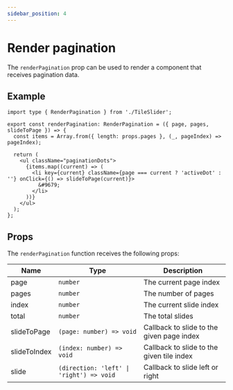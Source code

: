 ```yaml
---
sidebar_position: 4
---
```


# Render pagination

The `renderPagination` prop can be used to render a component that receives pagination data. 

## Example

```tsx
import type { RenderPagination } from './TileSlider';

export const renderPagination: RenderPagination = ({ page, pages, slideToPage }) => {
  const items = Array.from({ length: props.pages }, (_, pageIndex) => pageIndex);

  return (
    <ul className="paginationDots">
      {items.map((current) => (
        <li key={current} className={page === current ? 'activeDot' : ''} onClick={() => slideToPage(current)}>
          &#9679;
        </li>
      ))}
    </ul>
  );
};
```

## Props

The `renderPagination` function receives the following props:

| Name         | Type                                     | Description                               |
|--------------|------------------------------------------|-------------------------------------------|
| page         | `number`                                 | The current page index                    |
| pages        | `number`                                 | The number of pages                       |
| index        | `number`                                 | The current slide index                   |
| total        | `number`                                 | The total slides                          |
| slideToPage  | `(page: number) => void`                 | Callback to slide to the given page index |
| slideToIndex | `(index: number) => void`                | Callback to slide to the given tile index |
| slide        | `(direction: 'left' \| 'right') => void` | Callback to slide left or right           |

